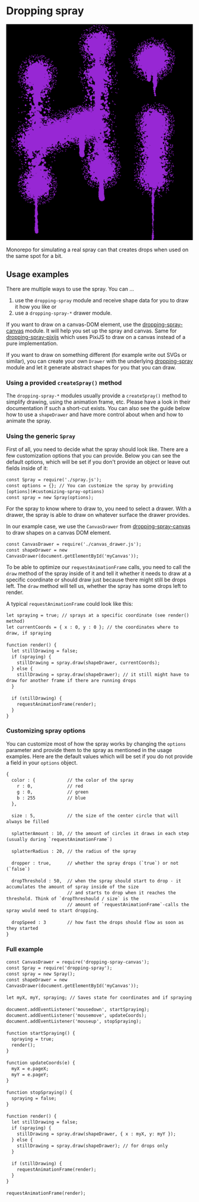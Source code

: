 # Dropping spray

![Example picture of the spray in action](./example.png)

Monorepo for simulating a real spray can that creates drops when used on the same spot for a bit.

## Usage examples

There are multiple ways to use the spray. You can ...

1.  use the `dropping-spray` module and receive shape data for you to draw it how you like or
2.  use a `dropping-spray-*` drawer module.

If you want to draw on a canvas-DOM element, use the [dropping-spray-canvas](./packages/dropping-spray-canvas) module.
It will help you set up the spray and canvas. Same for [dropping-spray-pixijs](./packages/dropping-spray-pixijs) which
uses PixiJS to draw on a canvas instead of a pure implementation.

If you want to draw on something different (for example write out SVGs or similar), you can create your own `Drawer`
with the underlying [dropping-spray](./packages/dropping-spray) module and let it generate abstract shapes for you that
you can draw.

### Using a provided `createSpray()` method

The `dropping-spray-*` modules usually provide a `createSpray()` method to simplify drawing, using the animation frame,
etc. Please have a look in their documentation if such a short-cut exists. You can also see the guide below how to use
a `shapeDrawer` and have more control about when and how to animate the spray.

### Using the generic `Spray`

First of all, you need to decide what the spray should look like. There are a few customization options that you can
provide. Below you can see the default options, which will be set if you don't provide an object or leave out fields
inside of it:

```
const Spray = require('./spray.js');
const options = {}; // You can customize the spray by providing [options](#customizing-spray-options)
const spray = new Spray(options);
```

For the spray to know where to draw to, you need to select a drawer. With a drawer, the spray is able to draw on
whatever surface the drawer provides.

In our example case, we use the `CanvasDrawer` from [dropping-spray-canvas](./packages/dropping-spray-canvas) to draw
shapes on a canvas DOM element.

```
const CanvasDrawer = require('./canvas_drawer.js');
const shapeDrawer = new CanvasDrawer(document.getElementById('myCanvas'));
```

To be able to optimize our `requestAnimationFrame` calls, you need to call the `draw` method of the spray inside of it
and tell it whether it needs to draw at a specific coordinate or should draw just because there might still be drops
left. The `draw` method will tell us, whether the spray has some drops left to render.

A typical `requestAnimationFrame` could look like this:

```
let spraying = true; // sprays at a specific coordinate (see render() method)
let currentCoords = { x : 0, y : 0 }; // the coordinates where to draw, if spraying

function render() {
  let stillDrawing = false;
  if (spraying) {
    stillDrawing = spray.draw(shapeDrawer, currentCoords);
  } else {
    stillDrawing = spray.draw(shapeDrawer); // it still might have to draw for another frame if there are running drops
  }

  if (stillDrawing) {
    requestAnimationFrame(render);
  }
}
```

### Customizing spray options

You can customize most of how the spray works by changing the `options` parameter and provide them to the spray as 
mentioned in the usage examples. Here are the default values which will be set if you do not provide a field in your
`options` object.

```
{
  color : {            // the color of the spray
    r : 0,             // red
    g : 0,             // green
    b : 255            // blue
  },

  size : 5,            // the size of the center circle that will always be filled

  splatterAmount : 10, // the amount of circles it draws in each step (usually during `requestAnimationFrame`)

  splatterRadius : 20, // the radius of the spray

  dropper : true,      // whether the spray drops (`true`) or not (`false`)

  dropThreshold : 50,  // when the spray should start to drop - it accumulates the amount of spray inside of the size
                       // and starts to drop when it reaches the threshold. Think of `dropThreshould / size` is the
                       // amount of `requestAnimationFrame`-calls the spray would need to start dropping.

  dropSpeed : 3        // how fast the drops should flow as soon as they started
}
```

### Full example

```
const CanvasDrawer = require('dropping-spray-canvas');
const Spray = require('dropping-spray');
const spray = new Spray();
const shapeDrawer = new CanvasDrawer(document.getElementById('myCanvas'));

let myX, myY, spraying; // Saves state for coordinates and if spraying

document.addEventListener('mousedown', startSpraying);
document.addEventListener('mousemove', updateCoords);
document.addEventListener('mouseup', stopSpraying);

function startSpraying() {
  spraying = true;
  render();
}

function updateCoords(e) {
  myX = e.pageX;
  myY = e.pageY;
}

function stopSpraying() {
  spraying = false;
}

function render() {
  let stillDrawing = false;
  if (spraying) {
    stillDrawing = spray.draw(shapeDrawer, { x : myX, y: myY });
  } else {
    stillDrawing = spray.draw(shapeDrawer); // for drops only
  }

  if (stillDrawing) {
    requestAnimationFrame(render);
  }
}

requestAnimationFrame(render);
```
